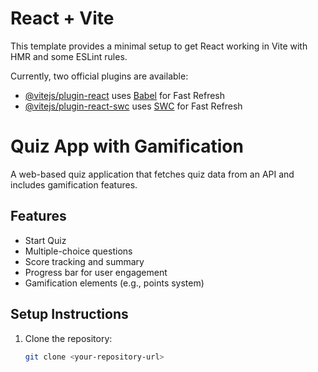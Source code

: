 # React + Vite

This template provides a minimal setup to get React working in Vite with HMR and some ESLint rules.

Currently, two official plugins are available:

- [@vitejs/plugin-react](https://github.com/vitejs/vite-plugin-react/blob/main/packages/plugin-react/README.md) uses [Babel](https://babeljs.io/) for Fast Refresh
- [@vitejs/plugin-react-swc](https://github.com/vitejs/vite-plugin-react-swc) uses [SWC](https://swc.rs/) for Fast Refresh
# Quiz App with Gamification

A web-based quiz application that fetches quiz data from an API and includes gamification features.

## Features
- Start Quiz
- Multiple-choice questions
- Score tracking and summary
- Progress bar for user engagement
- Gamification elements (e.g., points system)

## Setup Instructions

1. Clone the repository:
   ```sh
   git clone <your-repository-url>
